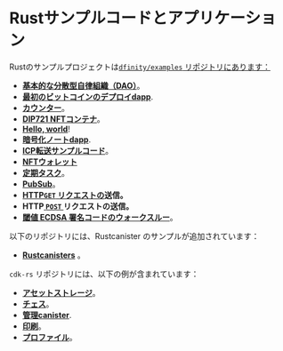 # Rustサンプルコードとアプリケーション

Rustのサンプルプロジェクトは[`dfinity/examples` リポジトリにあります：](https://github.com/dfinity/examples)

- **[基本的な分散型自律組織（DAO）](../../../samples/dao)**。
- **[最初のビットコインのデプロイdapp](../../../samples/deploying-your-first-bitcoin-dapp)**.
- **[カウンター](../../../samples/counter)**。
- **[DIP721 NFTコンテナ](https://github.com/dfinity/examples/tree/master/rust/dip721-nft-container)**。
- **[Hello, world](../../../samples/hello)**\!
- **[暗号化ノートdapp](../../../samples/encrypted-notes)**.
- **[ICP転送サンプルコード](../../../samples/token-transfer.md)**。
- **[NFTウォレット](https://github.com/dfinity/examples/tree/master/rust/nft-wallet)**
- **[定期タスク](https://github.com/dfinity/examples/tree/master/rust/periodic_tasks)**。
- **[PubSub](https://github.com/dfinity/examples/tree/master/rust/pub-sub)**。
- **[HTTP`GET` リクエストの](https://github.com/dfinity/examples/tree/master/rust/send_http_get)送信。**
- **HTTP[ `POST` ](https://github.com/dfinity/examples/tree/master/rust/send_http_post) リクエストの送信。**
- **[閾値 ECDSA 署名コードのウォークスルー](../../../samples/t-ecdsa-sample)**。

以下のリポジトリには、Rustcanister のサンプルが追加されています：

- **[Rustcanisters](https://github.com/dfinity/ic/tree/2aa53020f13c68b1f1ef41ef2b8cb54db845683a/rs/rust_canisters)** 。

`cdk-rs` リポジトリには、以下の例が含まれています：

- **[アセットストレージ](https://github.com/dfinity/cdk-rs/tree/main/examples/asset_storage)**。
- **[チェス](https://github.com/dfinity/cdk-rs/tree/main/examples/chess)**。
- **[管理canister](https://github.com/dfinity/cdk-rs/tree/main/examples/management_canister)**.
- **[印刷](https://github.com/dfinity/cdk-rs/tree/main/examples/print)**。
- **[プロファイル](https://github.com/dfinity/cdk-rs/tree/main/examples/profile)**。

<!---
# Rust sample code and applications

The following sample projects for Rust can be found in the [`dfinity/examples` repository](https://github.com/dfinity/examples):

- **[Basic decentralized autonomous organization (DAO)](../../../samples/dao)**.
- **[Deploying your first Bitcoin dapp](../../../samples/deploying-your-first-bitcoin-dapp)**.
- **[Counter](../../../samples/counter)**.
- **[DIP721 NFT container](https://github.com/dfinity/examples/tree/master/rust/dip721-nft-container)**.
- **[Hello, world!](../../../samples/hello)**.
- **[Encrypted notes dapp](../../../samples/encrypted-notes)**.
- **[ICP transfer sample code](../../../samples/token-transfer.md)**.
- **[NFT wallet](https://github.com/dfinity/examples/tree/master/rust/nft-wallet)**.
- **[Periodic tasks](https://github.com/dfinity/examples/tree/master/rust/periodic_tasks)**.
- **[PubSub](https://github.com/dfinity/examples/tree/master/rust/pub-sub)**.
- **[Send HTTP `GET` request](https://github.com/dfinity/examples/tree/master/rust/send_http_get).**
- **[Send HTTP `POST` request](https://github.com/dfinity/examples/tree/master/rust/send_http_post).**
- **[Threshold ECDSA signing code walkthrough](../../../samples/t-ecdsa-sample)**.

The following repository includes additional Rust canister examples:

- **[Rust canisters](https://github.com/dfinity/ic/tree/2aa53020f13c68b1f1ef41ef2b8cb54db845683a/rs/rust_canisters)**.

The `cdk-rs` repository includes the following examples:

- **[Asset storage](https://github.com/dfinity/cdk-rs/tree/main/examples/asset_storage)**.
- **[Chess](https://github.com/dfinity/cdk-rs/tree/main/examples/chess)**.
- **[Management canister](https://github.com/dfinity/cdk-rs/tree/main/examples/management_canister)**.
- **[Print](https://github.com/dfinity/cdk-rs/tree/main/examples/print)**.
- **[Profile](https://github.com/dfinity/cdk-rs/tree/main/examples/profile)**.
-->
